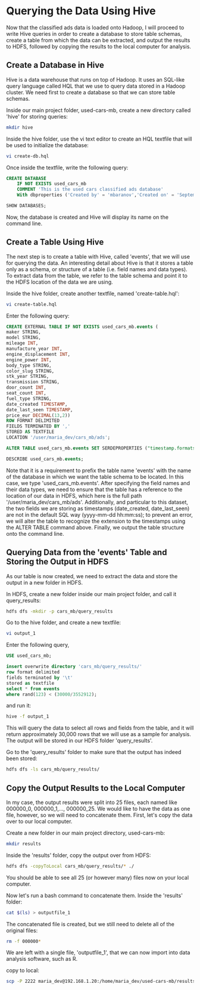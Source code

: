 # Querying the Data Using Hive
Now that the classified ads data is loaded onto Hadoop, I will proceed to write Hive queries in order to create a database to store table schemas, create a table from which the data can be extracted, and output the results to HDFS, followed by copying the results to the local computer for analysis.

## Create a Database in Hive
Hive is a data warehouse that runs on top of Hadoop. It uses an SQL-like query language called HQL that we use to query data stored in a Hadoop cluster. We need first to create a database so that we can store table schemas.

Inside our main project folder, used-cars-mb, create a new directory called 'hive' for storing queries:
```bash
mkdir hive
```
Inside the hive folder, use the vi text editor to create an HQL textfile that will be used to initialize the database:
```bash
vi create-db.hql
```
Once inside the textfile, write the following query:
```SQL
CREATE DATABASE
    IF NOT EXISTS used_cars_mb
    COMMENT 'This is the used cars classified ads database'
    With dbproperties ('Created by' = 'mbaranov','Created on' = 'September-2018');

SHOW DATABASES;
```
Now, the database is created and Hive will display its name on the command line.

## Create a Table Using Hive
The next step is to create a table with Hive, called 'events', that we will use for querying the data. An interesting detail about Hive is that it stores a table only as a schema, or structure of a table (i.e. field names and data types). To extract data from the table, we refer to the table schema and point it to the HDFS location of the data we are using.

Inside the hive folder, create another textfile, named 'create-table.hql':
```bash
vi create-table.hql
```
Enter the following query:
```SQL
CREATE EXTERNAL TABLE IF NOT EXISTS used_cars_mb.events (
maker STRING,
model STRING,
mileage INT,
manufacture_year INT,
engine_displacement INT,
engine_power INT,
body_type STRING,
color_slug STRING,
stk_year STRING,
transmission STRING,
door_count INT,
seat_count INT,
fuel_type STRING,
date_created TIMESTAMP,
date_last_seen TIMESTAMP,
price_eur DECIMAL(13,2))
ROW FORMAT DELIMITED
FIELDS TERMINATED BY ','
STORED AS TEXTFILE
LOCATION '/user/maria_dev/cars_mb/ads';

ALTER TABLE used_cars_mb.events SET SERDEPROPERTIES ("timestamp.formats"="yyyy-MM-dd HH:mm:ss.SSSSSSZ");

DESCRIBE used_cars_mb.events;
```
Note that it is a requirement to prefix the table name 'events' with the name of the database in which we want the table schema to be located. In this case, we type 'used_cars_mb.events'. After specifying the field names and their data types, we need to ensure that the table has a reference to the location of our data in HDFS, which here is the full path '/user/maria_dev/cars_mb/ads'. Additionally, and particular to this dataset, the two fields we are storing as timestamps (date_created, date_last_seen) are not in the default SQL way (yyyy-mm-dd hh:mm:ss); to prevent an error, we will alter the table to recognize the extension to the timestamps using the ALTER TABLE command above. Finally, we output the table structure onto the command line.

## Querying Data from the 'events' Table and Storing the Output in HDFS
As our table is now created, we need to extract the data and store the output in a new folder in HDFS.

In HDFS, create a new folder inside our main project folder, and call it query_results:
```bash
hdfs dfs -mkdir -p cars_mb/query_results
```

Go to the hive folder, and create a new textfile:
```bash
vi output_1
```

Enter the following query,
```SQL
USE used_cars_mb;

insert overwrite directory 'cars_mb/query_results/'
row format delimited
fields terminated by '\t'
stored as textfile
select * from events
where rand(123) < (30000/3552912);
```
and run it:
```bash
hive -f output_1
```
This will query the data to select all rows and fields from the table, and it will return approximately 30,000 rows that we will use as a sample for analysis. The output will be stored in our HDFS folder 'query_results'.

Go to the 'query_results' folder to make sure that the output has indeed been stored:
```bash
hdfs dfs -ls cars_mb/query_results/
```

## Copy the Output Results to the Local Computer
In my case, the output results were split into 25 files, each named like 000000_0, 000000_1,..., 000000_25. We would like to have the data as one file, however, so we will need to concatenate them. First, let's copy the data over to our local computer.

Create a new folder in our main project directory, used-cars-mb:
```bash
mkdir results
```

Inside the 'results' folder, copy the output over from HDFS:
```bash
hdfs dfs -copyToLocal cars_mb/query_results/* ./
```
You should be able to see all 25 (or however many) files now on your local computer.

Now let's run a bash command to concatenate them. Inside the 'results' folder:
```bash
cat $(ls) > outputfile_1
```
The concatenated file is created, but we still need to delete all of the original files:
```bash
rm -f 000000*
```
We are left with a single file, 'outputfile_1', that we can now import into data analysis software, such as R.

copy to local:
```bash
scp -P 2222 maria_dev@192.168.1.20:/home/maria_dev/used-cars-mb/results/outputfile1 ./
```
